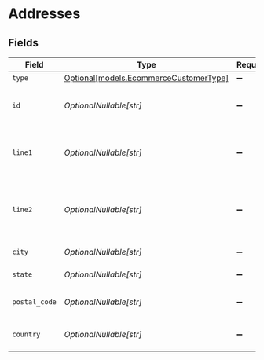 # Addresses


## Fields

| Field                                                                        | Type                                                                         | Required                                                                     | Description                                                                  | Example                                                                      |
| ---------------------------------------------------------------------------- | ---------------------------------------------------------------------------- | ---------------------------------------------------------------------------- | ---------------------------------------------------------------------------- | ---------------------------------------------------------------------------- |
| `type`                                                                       | [Optional[models.EcommerceCustomerType]](../models/ecommercecustomertype.md) | :heavy_minus_sign:                                                           | N/A                                                                          | billing                                                                      |
| `id`                                                                         | *OptionalNullable[str]*                                                      | :heavy_minus_sign:                                                           | A unique identifier for an object.                                           | 12345                                                                        |
| `line1`                                                                      | *OptionalNullable[str]*                                                      | :heavy_minus_sign:                                                           | First line of the street address of the customer                             | Main street                                                                  |
| `line2`                                                                      | *OptionalNullable[str]*                                                      | :heavy_minus_sign:                                                           | Second line of the street address of the customer                            | apt #                                                                        |
| `city`                                                                       | *OptionalNullable[str]*                                                      | :heavy_minus_sign:                                                           | City of the customer                                                         | Anytown                                                                      |
| `state`                                                                      | *OptionalNullable[str]*                                                      | :heavy_minus_sign:                                                           | State of the customer                                                        | Ohio                                                                         |
| `postal_code`                                                                | *OptionalNullable[str]*                                                      | :heavy_minus_sign:                                                           | Postal code of the customer                                                  | 12345                                                                        |
| `country`                                                                    | *OptionalNullable[str]*                                                      | :heavy_minus_sign:                                                           | Country of the customer                                                      | US                                                                           |